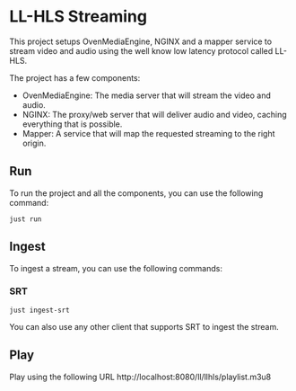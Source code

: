 # LL-HLS Streaming

This project setups OvenMediaEngine, NGINX and a mapper service to stream video and audio using the well know low latency protocol called LL-HLS.

The project has a few components:
* OvenMediaEngine: The media server that will stream the video and audio.
* NGINX: The proxy/web server that will deliver audio and video, caching everything that is possible.
* Mapper: A service that will map the requested streaming to the right origin.

## Run

To run the project and all the components, you can use the following command:

```
just run
```

## Ingest

To ingest a stream, you can use the following commands:

### SRT

```
just ingest-srt
```

You can also use any other client that supports SRT to ingest the stream.

## Play

Play using the following URL http://localhost:8080/ll/llhls/playlist.m3u8
